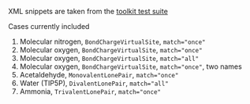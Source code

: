 XML snippets are taken from the [toolkit test suite](https://github.com/openforcefield/openff-toolkit/blob/c29c935935edd1cda8ebe2458744315b580a1caa/openff/toolkit/tests/test_forcefield.py#L482-L706)

Cases currently included
1. Molecular nitrogen, `BondChargeVirtualSite`, `match="once"`
1. Molecular oxygen, `BondChargeVirtualSite`, `match="once"`
1. Molecular oxygen, `BondChargeVirtualSite`, `match="all"`
1. Molecular oxygen, `BondChargeVirtualSite`, `match="once"`, two names
1. Acetaldehyde, `MonovalentLonePair`, `match="once"`
1. Water (TIP5P), `DivalentLonePair`, `match="all"`
1. Ammonia, `TrivalentLonePair`, `match="once"`
